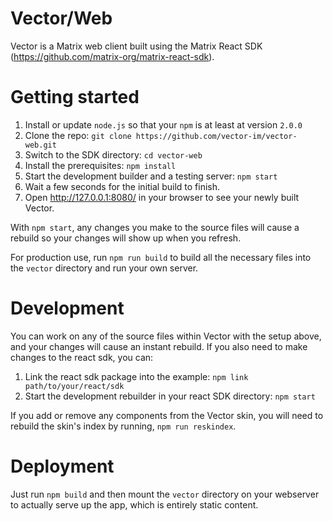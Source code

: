 Vector/Web
==========

Vector is a Matrix web client built using the Matrix React SDK (https://github.com/matrix-org/matrix-react-sdk).

Getting started
===============

1. Install or update `node.js` so that your `npm` is at least at version `2.0.0`
2. Clone the repo: `git clone https://github.com/vector-im/vector-web.git` 
3. Switch to the SDK directory: `cd vector-web`
4. Install the prerequisites: `npm install`
5. Start the development builder and a testing server: `npm start`
6. Wait a few seconds for the initial build to finish.
7. Open http://127.0.0.1:8080/ in your browser to see your newly built Vector.

With `npm start`, any changes you make to the source files will cause a rebuild so
your changes will show up when you refresh.

For production use, run `npm run build` to build all the necessary files
into the `vector` directory and run your own server.

Development
===========
You can work on any of the source files within Vector with the setup above,
and your changes will cause an instant rebuild. If you also need to make
changes to the react sdk, you can:

1. Link the react sdk package into the example:
   `npm link path/to/your/react/sdk`
2. Start the development rebuilder in your react SDK directory:
   `npm start`

If you add or remove any components from the Vector skin, you will need to rebuild
the skin's index by running, `npm run reskindex`.

Deployment
==========

Just run `npm build` and then mount the `vector` directory on your webserver to
actually serve up the app, which is entirely static content.

